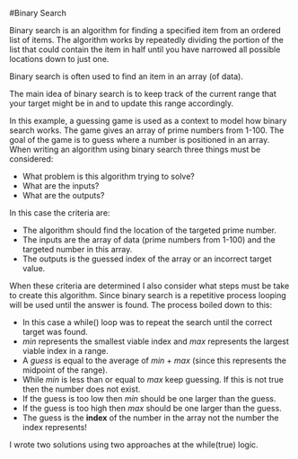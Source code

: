#Binary Search

Binary search is an algorithm for finding a specified item from an ordered list of items.  The algorithm works by repeatedly dividing the portion of the list that could contain the item in half until you have narrowed all possible locations down to just one.

Binary search is often used to find an item in an array (of data).

The main idea of binary search is to keep track of the current range that your target might be in and to update this range accordingly.

In this example, a guessing game is used as a context to model how binary search works.  The game gives an array of prime numbers from 1-100.  The goal of the game is to guess where a number is positioned in an array.  When writing an algorithm using binary search three things must be considered:

* What problem is this algorithm trying to solve?
* What are the inputs?
* What are the outputs?

In this case the criteria are:

* The algorithm should find the location of the targeted prime number.
* The inputs are the array of data (prime numbers from 1-100) and the targeted number in this array.
* The outputs is the guessed index of the array or an incorrect target value.

When these criteria are determined I also consider what steps must be take to create this algorithm.  Since binary search is a repetitive process looping will be used until the answer is found.  The process boiled down to this:

* In this case a while() loop was to repeat the search until the correct target was found.
* *min* represents the smallest viable index and *max* represents the largest viable index in a range.
* A *guess* is equal to the average of *min* + *max* (since this represents the midpoint of the range).
* While *min* is less than or equal to *max* keep guessing.  If this is not true then the number does not exist.
* If the guess is too low then *min* should be one larger than the guess.
* If the guess is too high then *max* should be one larger than the guess.
* The guess is the **index** of the number in the array not the number the index represents!

I wrote two solutions using two approaches at the while(true) logic.
